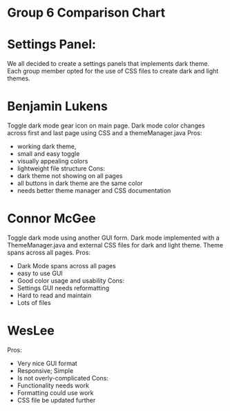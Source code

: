 # Group 6 Comparison Chart 

# Settings Panel: 
We all decided to create a settings panels that implements dark theme. 
Each group member opted for the use of CSS files to create dark and light themes. 


# Benjamin Lukens
Toggle dark mode gear icon on main page.
Dark mode color changes across first and last page using CSS and a themeManager.java
Pros: 
 - working dark theme,
 - small and easy toggle 
 - visually appealing colors
 - lightweight file structure
Cons: 
 - dark theme not showing on all pages
 - all buttons in dark theme are the same color 
 - needs better theme manager and CSS documentation

# Connor McGee
Toggle dark mode using another GUI form. 
Dark mode implemented with a ThemeManager.java and external CSS files for dark
and light theme. Theme spans across all pages.
Pros: 
- Dark Mode spans across all pages
- easy to use GUI 
- Good color usage and usability
Cons: 
- Settings GUI needs reformatting
- Hard to read and maintain 
- Lots of files 

# WesLee
Pros: 
- Very nice GUI format
- Responsive; Simple
- Is not overly-complicated
Cons:
- Functionality needs work
- Formatting could use work
- CSS file be updated further